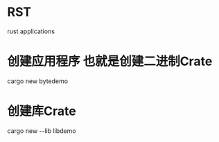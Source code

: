 # RST
rust applications

# 创建应用程序 也就是创建二进制Crate
cargo new bytedemo

# 创建库Crate
cargo new --lib libdemo
